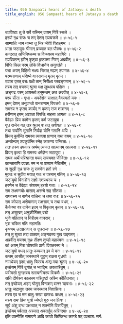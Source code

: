 ```yaml
---
title: 056 Sampaati hears of Jataayu s death
title_english: 056 Sampaati hears of Jataayu s death

---
```

<div class="audioEmbed"  caption="श्रीराम-हरिसीताराममूर्ति-घनपाठिभ्यां वचनम्" src="https://archive.org/download/Ramayana-recitation-Sriram-harisItArAmamUrti-Ghanapaati-v2/Kanda_4/Kanda_4_KSK-056-Sampaati_hears_of_Jataayu_s_death.mp3"></div>

उपविष्टाः तु ते सर्वे यस्मिन् प्रायम् गिरि स्थले ।  
हरयो गृध्र राजः च तम् देशम् उपचक्रमे ॥ ४-५६-१  
साम्पातिः नाम नाम्ना तु चिर जीवी विहङ्गमः ।  
भ्राता जटायुषः श्रीमान् प्रख्यात बल पौरुषः ॥ ४-५६-२  
कन्दरात् अभिनिष्क्रम्य स विन्ध्यस्य महागिरेः ।  
उपविष्टान् हरीन् दृष्ट्वा हृष्टात्मा गिरम् अब्रवीत् ॥ ४-५६-३  
विधिः किल नरम् लोके विधानेन अनुवर्तते ।  
यथा अयम् विहितो भक्ष्यः चिरात् मह्यम् उपागतः ॥ ४-५६-४  
परम्पराणाम् भक्षिष्ये वानराणाम् मृतम् मृतम् ।  
उवाच एतत् वचः पक्षी तान् निरीक्ष्य प्लवङ्गमान् ॥ ४-५६-५  
तस्य तत् वचनम् श्रुत्वा भक्ष लुब्धस्य पक्षिणः ।  
अङ्गदः परम् आयस्तो हनूमन्तम् अथ अब्रवीत् ॥ ४-५६-६  
पश्य सीता - गृध्रा - अपदेशेन साक्षात् वैवस्वतो यमः ।  
इमम् देशम् अनुप्राप्तो वानराणाम् विपत्तये ॥ ४-५६-७  
रामस्य न कृतम् कार्यम् न कृतम् राज शाशनम् ।  
हरीणाम् इयम् अज्ञाता विपत्तिः सहसा आगता ॥ ४-५६-८  
वैदेह्याः प्रिय कामेन कृतम् कर्म जटायुषा ।  
गृध्र राजेन यत् तत्र श्रुतम् वः तत् अशेषतः ॥ ४-५६-९  
तथा सर्वाणि भूतानि तिर्यक् योनि गतानि अपि ।  
प्रियम् कुर्वन्ति रामस्य त्यक्त्वा प्राणान् यथा वयम् ॥ ४-५६-१०  
अन्योन्यम् उपकुर्वन्ति स्नेह कारुण्य यन्त्रिताः ।  
ततः तस्य उपकार अर्थम् त्यजत आत्मानम् आत्मना ॥ ४-५६-११  
प्रियम् कृत्वा हि रामस्य धर्मज्ञेन जटायुषा ।  
राघव अर्थे परिश्रान्ता वयम् सन्त्यक्त जीविताः ॥ ४-५६-१२  
कान्ताराणि प्रपन्नाः स्म न च पश्याम मैथिलीम् ।  
स सुखी गृध्र राजः तु रावणेन हतो रणे ।  
मुक्तः च सुग्रीव भयात् गतः च परमाम् गतिम् ॥ ४-५६-१३  
जटायुषो विनाशेन राज्ञो दशरथस्य च ।  
हरणेन च वैदेह्याः संशयम् हरयो गताः ॥ ४-५६-१४  
राम लक्ष्मणयोः वासाम् अरण्ये सह सीतया ।  
राघवस्य च बाणेन वालिनः च तथा वधः ॥ ४-५६-१५  
राम कोपात् अशेषाणाम् राक्षसाम् च तथा वधम् ।  
कैकेय्या वर दानेन इदम् च विकृतम् कृतम् ॥ ४-५६-१६  
तत् असुखम् अनुकीर्तितम् वचो  
भुवि पतितान् च निरीक्ष्य वानरान् ।  
भृश चकित मतिः महामतिः  
कृपणम् उदाहृतवान् स गृध्रराजः ॥ ४-५६-१७  
तत् तु श्रुत्वा तदा वाक्यम् अङ्गदस्य मुख उद्गतम् ।  
अब्रवीत् वचनम् गृध्रः तीक्ष्ण तुण्डो महास्वनः ॥ ४-५६-१८  
को अयम् गिरा घोषयति प्राणैः प्रियतरस्य मे ।  
जटायुषो वधम् भ्रातुः कम्पयन् इव मे मनः ॥ ४-५६-१९  
कथम् आसीत् जनस्थाने युद्धम् राक्षस गृध्रयोः ।  
नामधेयम् इदम् भ्रातुः चिरस्य अद्य मया श्रुतम् ॥ ४-५६-२०  
इच्छेयम् गिरि दुर्गात् च भवद्भिः अवतारितुम् ।  
यवीयसो गुणज्ञस्य श्लाघनीयस्य विक्रमैः ॥ ४-५६-२१  
अति दीर्घस्य कालस्य परितुष्टो अस्मि कीर्तितनात् ।  
तत् इच्छेयम् अहम् श्रोतुम् विनाशम् वानर ऋषभाः ॥ ४-५६-२२  
भ्रातुः जटायुषः तस्य जनस्थान निवासिनः ।  
तस्य एव च मम भ्रातुः सखा दशरथः कथम् ॥ ४-५६-२३  
यस्य रामः प्रियः पुत्रो ज्येष्ठो गुरु जन प्रियः ।  
सूर्य अंशु दग्ध पक्षत्वात् न शक्नोमि विसर्पितुम् ।  
इच्छेयम् पर्वतात् अस्मात् अवतर्तुम् अरिन्दमाः ॥ ४-५६-२४  
इति वाल्मीकि रामायणे आदि काव्ये किष्किन्ध काण्डे षट् पञ्चाशः सर्गः